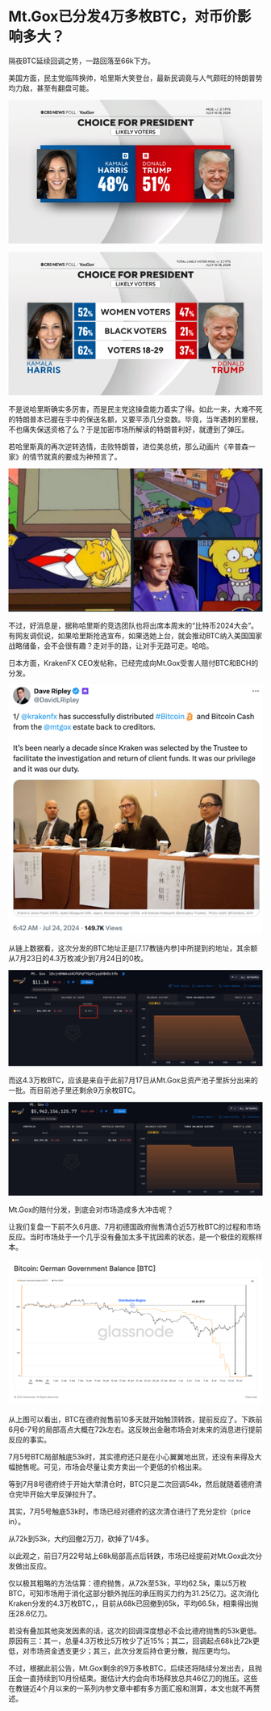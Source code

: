# Mt.Gox已分发4万多枚BTC，对币价影响多大？

隔夜BTC延续回调之势，一路回落至66k下方。

美国方面，民主党临阵换帅，哈里斯大笑登台，最新民调竟与人气颇旺的特朗普势均力敌，甚至有翻盘可能。

![](2024-07-24-A01.png)

![](2024-07-24-A02.png)

不是说哈里斯确实多厉害，而是民主党这操盘能力着实了得。如此一来，大难不死的特朗普本已握在手中的保送名额，又要平添几分变数。毕竟，当年遇刺的里根，不也痛失保送资格了么？于是加密市场所解读的特朗普利好，就遭到了弹压。

若哈里斯真的再次逆转选情，击败特朗普，进位美总统，那么动画片《辛普森一家》的情节就真的要成为神预言了。

![](2024-07-24-A03.png)

不过，好消息是，据称哈里斯的竞选团队也将出席本周末的“比特币2024大会”。有网友调侃说，如果哈里斯抢选宣布，如果选她上台，就会推动BTC纳入美国国家战略储备，会不会很有趣？走对手的路，让对手无路可走。哈哈。

日本方面，KrakenFX CEO发帖称，已经完成向Mt.Gox受害人赔付BTC和BCH的分发。

![](2024-07-24-A04.png)

从链上数据看，这次分发的BTC地址正是[7.17教链内参]中所提到的地址，其余额从7月23日的4.3万枚减少到7月24日的0枚。

![](2024-07-24-A05.png)

而这4.3万枚BTC，应该是来自于此前7月17日从Mt.Gox总资产池子里拆分出来的一批。而目前池子里还剩余9万余枚BTC。

![](2024-07-24-A06.png)

Mt.Gox的赔付分发，到底会对市场造成多大冲击呢？

让我们复盘一下前不久6月底、7月初德国政府抛售清仓近5万枚BTC的过程和市场反应。当时市场处于一个几乎没有叠加太多干扰因素的状态，是一个极佳的观察样本。

![](2024-07-24-A07.png)

从上图可以看出，BTC在德府抛售前10多天就开始触顶转跌，提前反应了。下跌前6月6-7号的局部高点大概在72k左右。这反映出金融市场会对未来的消息进行提前反应的事实。

7月5号BTC局部触底53k时，其实德府还只是在小心翼翼地出货，还没有来得及大幅抛售呢。可见，市场会尽量让卖方卖出一个更低的价格出来。

等到7月8号德府终于开始大举清仓时，BTC只是二次回调54k，然后就随着德府清仓完毕开始大举反弹拉升了。

其实，7月5号触底53k时，市场已经对德府的这次清仓进行了充分定价（price in）。

从72k到53k，大约回撤2万刀，砍掉了1/4多。

以此观之，前日7月22号站上68k局部高点后转跌，市场已经提前对Mt.Gox此次分发做出反应。

仅以极其粗略的方法估算：德府抛售，从72k至53k，平均62.5k，乘以5万枚BTC，可知市场用于消化这部分额外抛压的承压购买力约为31.25亿刀。这次消化Kraken分发的4.3万枚BTC，，目前从68k已回撤到65k，平均66.5k，相乘得出抛压28.6亿刀。

若没有叠加其他突发因素的话，这次的回调深度想必不会比德府抛售的53k更低。原因有三：其一，总量4.3万枚比5万枚少了近15%；其二，回调起点68k比72k更低，对市场资金透支更少；其三，此次分发后持仓更分散，抛压更均匀。

不过，根据此前公告，Mt.Gox剩余的9万多枚BTC，后续还将陆续分发出去，且抛压会一直持续到10月份结束。据估计大约会向市场释放总共46亿刀的抛压。这些在教链近4个月以来的一系列内参文章中都有多方面汇报和测算，本文也就不再赘述。

